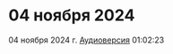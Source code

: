 # 04 ноября 2024

04 ноября 2024 г. [Аудиоверсия](https://www.youtube.com/watch?v=4mWcbBZllKQ) 01:02:23
